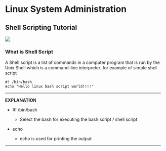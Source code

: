 # Linux System Administration

## Shell Scripting Tutorial

![](Shell-Scripting\assets\sai-kiran-anagani-Tjbk79TARiE-unsplash.jpg)

### What is Shell Script

A Shell script is a list of commands in a computer program that is run by the Unix Shell which is a command-line interpreter.
for example of simple shell script

```
#! /bin/bash
echo "Hello linux bash script world!!!!"

```

---

**EXPLANATION**

- #! /bin/bash

  - Select the bash for executing the bash script / shell script

- echo
  - echo is used for printing the output

---
